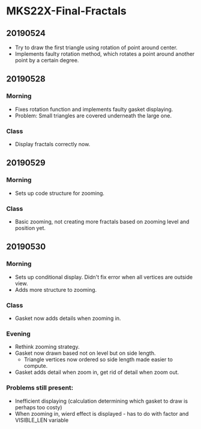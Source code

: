 # MKS22X-Final-Fractals

## 20190524
- Try to draw the first triangle using rotation of point around center.
- Implements faulty rotation method, which rotates a point around another point by a certain degree.

## 20190528
### Morning
- Fixes rotation function and implements faulty gasket displaying.
- Problem: Small triangles are covered underneath the large one.

### Class
- Display fractals correctly now.

## 20190529
### Morning
- Sets up code structure for zooming.

### Class
- Basic zooming, not creating more fractals based on zooming level and position yet.

## 20190530
### Morning
- Sets up conditional display. Didn't fix error when all vertices are outside view.
- Adds more structure to zooming.

### Class
- Gasket now adds details when zooming in.

### Evening
- Rethink zooming strategy.
- Gasket now drawn based not on level but on side length.
  - Triangle vertices now ordered so side length made easier to compute.
- Gasket adds detail when zoom in, get rid of detail when zoom out.

### Problems still present:
- Inefficient displaying (calculation determining which gasket to draw is perhaps too costy)
- When zooming in, wierd effect is displayed - has to do with factor and VISIBLE_LEN variable
